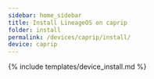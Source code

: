 ```yaml
---
sidebar: home_sidebar
title: Install LineageOS on caprip
folder: install
permalink: /devices/caprip/install/
device: caprip
---
```

{% include templates/device_install.md %}
